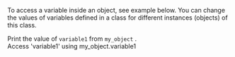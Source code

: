 To access a variable inside an object, see example below. You can change the values of variables defined in a class for different instances (objects) of this class.  
  
Print the value of `variable1` from `my_object` .  
Access 'variable1' using my\_object.variable1
